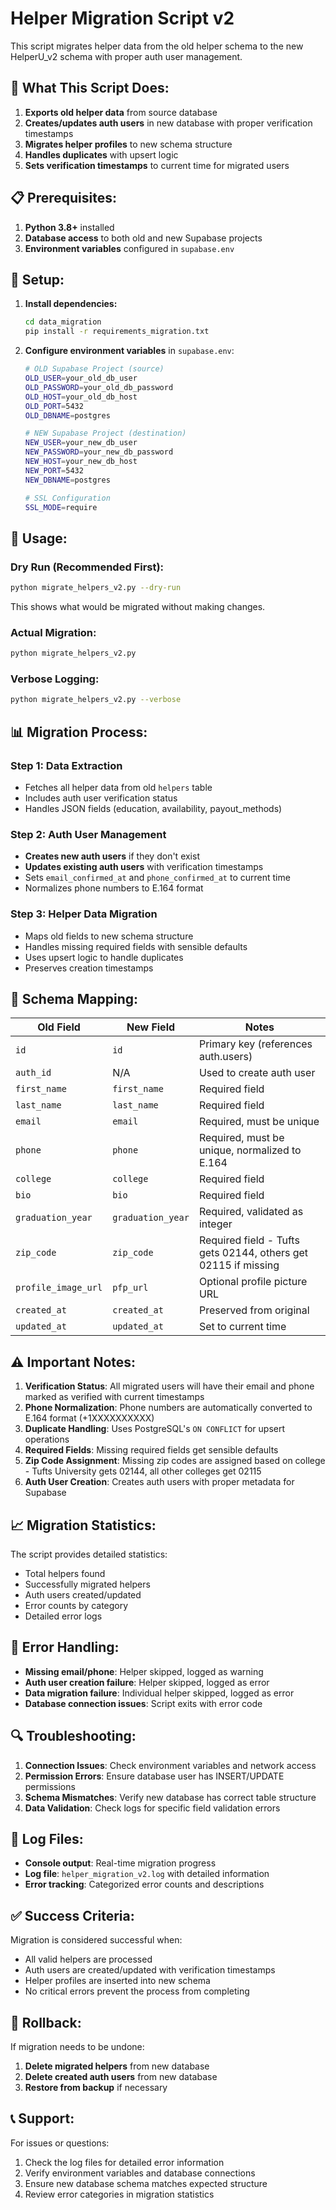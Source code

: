 # Helper Migration Script v2

This script migrates helper data from the old helper schema to the new HelperU_v2 schema with proper auth user management.

## 🎯 **What This Script Does:**

1. **Exports old helper data** from source database
2. **Creates/updates auth users** in new database with proper verification timestamps
3. **Migrates helper profiles** to new schema structure
4. **Handles duplicates** with upsert logic
5. **Sets verification timestamps** to current time for migrated users

## 📋 **Prerequisites:**

1. **Python 3.8+** installed
2. **Database access** to both old and new Supabase projects
3. **Environment variables** configured in `supabase.env`

## 🔧 **Setup:**

1. **Install dependencies:**
   ```bash
   cd data_migration
   pip install -r requirements_migration.txt
   ```

2. **Configure environment variables** in `supabase.env`:
   ```bash
   # OLD Supabase Project (source)
   OLD_USER=your_old_db_user
   OLD_PASSWORD=your_old_db_password
   OLD_HOST=your_old_db_host
   OLD_PORT=5432
   OLD_DBNAME=postgres
   
   # NEW Supabase Project (destination)
   NEW_USER=your_new_db_user
   NEW_PASSWORD=your_new_db_password
   NEW_HOST=your_new_db_host
   NEW_PORT=5432
   NEW_DBNAME=postgres
   
   # SSL Configuration
   SSL_MODE=require
   ```

## 🚀 **Usage:**

### **Dry Run (Recommended First):**
```bash
python migrate_helpers_v2.py --dry-run
```
This shows what would be migrated without making changes.

### **Actual Migration:**
```bash
python migrate_helpers_v2.py
```

### **Verbose Logging:**
```bash
python migrate_helpers_v2.py --verbose
```

## 📊 **Migration Process:**

### **Step 1: Data Extraction**
- Fetches all helper data from old `helpers` table
- Includes auth user verification status
- Handles JSON fields (education, availability, payout_methods)

### **Step 2: Auth User Management**
- **Creates new auth users** if they don't exist
- **Updates existing auth users** with verification timestamps
- Sets `email_confirmed_at` and `phone_confirmed_at` to current time
- Normalizes phone numbers to E.164 format

### **Step 3: Helper Data Migration**
- Maps old fields to new schema structure
- Handles missing required fields with sensible defaults
- Uses upsert logic to handle duplicates
- Preserves creation timestamps

## 🔄 **Schema Mapping:**

| Old Field | New Field | Notes |
|-----------|-----------|-------|
| `id` | `id` | Primary key (references auth.users) |
| `auth_id` | N/A | Used to create auth user |
| `first_name` | `first_name` | Required field |
| `last_name` | `last_name` | Required field |
| `email` | `email` | Required, must be unique |
| `phone` | `phone` | Required, must be unique, normalized to E.164 |
| `college` | `college` | Required field |
| `bio` | `bio` | Required field |
| `graduation_year` | `graduation_year` | Required, validated as integer |
| `zip_code` | `zip_code` | Required field - Tufts gets 02144, others get 02115 if missing |
| `profile_image_url` | `pfp_url` | Optional profile picture URL |
| `created_at` | `created_at` | Preserved from original |
| `updated_at` | `updated_at` | Set to current time |

## ⚠️ **Important Notes:**

1. **Verification Status**: All migrated users will have their email and phone marked as verified with current timestamps
2. **Phone Normalization**: Phone numbers are automatically converted to E.164 format (+1XXXXXXXXXX)
3. **Duplicate Handling**: Uses PostgreSQL's `ON CONFLICT` for upsert operations
4. **Required Fields**: Missing required fields get sensible defaults
5. **Zip Code Assignment**: Missing zip codes are assigned based on college - Tufts University gets 02144, all other colleges get 02115
6. **Auth User Creation**: Creates auth users with proper metadata for Supabase

## 📈 **Migration Statistics:**

The script provides detailed statistics:
- Total helpers found
- Successfully migrated helpers
- Auth users created/updated
- Error counts by category
- Detailed error logs

## 🚨 **Error Handling:**

- **Missing email/phone**: Helper skipped, logged as warning
- **Auth user creation failure**: Helper skipped, logged as error
- **Data migration failure**: Individual helper skipped, logged as error
- **Database connection issues**: Script exits with error code

## 🔍 **Troubleshooting:**

1. **Connection Issues**: Check environment variables and network access
2. **Permission Errors**: Ensure database user has INSERT/UPDATE permissions
3. **Schema Mismatches**: Verify new database has correct table structure
4. **Data Validation**: Check logs for specific field validation errors

## 📝 **Log Files:**

- **Console output**: Real-time migration progress
- **Log file**: `helper_migration_v2.log` with detailed information
- **Error tracking**: Categorized error counts and descriptions

## ✅ **Success Criteria:**

Migration is considered successful when:
- All valid helpers are processed
- Auth users are created/updated with verification timestamps
- Helper profiles are inserted into new schema
- No critical errors prevent the process from completing

## 🔄 **Rollback:**

If migration needs to be undone:
1. **Delete migrated helpers** from new database
2. **Delete created auth users** from new database
3. **Restore from backup** if necessary

## 📞 **Support:**

For issues or questions:
1. Check the log files for detailed error information
2. Verify environment variables and database connections
3. Ensure new database schema matches expected structure
4. Review error categories in migration statistics
